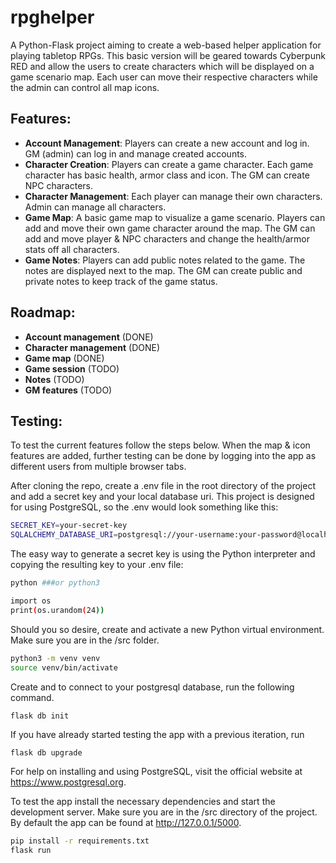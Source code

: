 # rpghelper
A Python-Flask project aiming to create a web-based helper application for playing tabletop RPGs. This basic version will be geared towards Cyberpunk RED and allow the users to create characters which will be displayed on a game scenario map. Each user can move their respective characters while the admin can control all map icons.

## Features:

- **Account Management**: Players can create a new account and log in. GM (admin) can log in and manage created accounts.
- **Character Creation**: Players can create a game character. Each game character has basic health, armor class and icon. The GM can create NPC characters.
- **Character Management**: Each player can manage their own characters. Admin can manage all characters.
- **Game Map**: A basic game map to visualize a game scenario. Players can add and move their own game character around the map. The GM can add and move player & NPC characters and change the health/armor stats off all characters.
- **Game Notes**: Players can add public notes related to the game. The notes are displayed next to the map. The GM can create public and private notes to keep track of the game status.

## Roadmap:

- **Account management** (DONE)
- **Character management** (DONE)
- **Game map** (DONE)
- **Game session** (TODO)
- **Notes** (TODO)
- **GM features** (TODO)

## Testing:

To test the current features follow the steps below. When the map & icon features are added, further testing can be done by logging into the app as different users from multiple browser tabs.

After cloning the repo, create a .env file in the root directory of the project and add a secret key and your local database uri. This project is designed for using PostgreSQL, so the .env would look something like this:

```bash
SECRET_KEY=your-secret-key
SQLALCHEMY_DATABASE_URI=postgresql://your-username:your-password@localhost:your-port-number/your-database
```

The easy way to generate a secret key is using the Python interpreter and copying the resulting key to your .env file:

```bash
python ###or python3

import os
print(os.urandom(24))
```

Should you so desire, create and activate a new Python virtual environment. Make sure you are in the /src folder.

```bash
python3 -m venv venv
source venv/bin/activate
```

Create and to connect to your postgresql database, run the following command.

```
flask db init
```

If you have already started testing the app with a previous iteration, run

```bash
flask db upgrade
```

For help on installing and using PostgreSQL, visit the official website at https://www.postgresql.org.

To test the app install the necessary dependencies and start the development server. Make sure you are in the /src directory of the project. By default the app can be found at http://127.0.0.1/5000.

```bash
pip install -r requirements.txt
flask run
```
